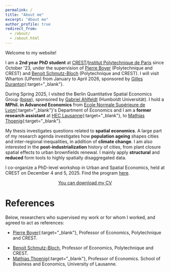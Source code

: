 ```yaml
---
permalink: /
title: "About me"
excerpt: "About me"
author_profile: true
redirect_from: 
  - /about/
  - /about.html
---
```


Welcome to my website! 

I am a **2nd year PhD student** at [CREST](https://www.crest.science)/[Institut Polytechnique de Paris](https://www.polytechnique.edu) since October '23, under the supervision of [Pierre Boyer](www.pierrecboyer.com) (Polytechnique and CREST) and [Benoit Schmutz-Bloch](https://sites.google.com/site/benoitschmutz/home) (Polytechnique and CREST). I will visit Wharton (UPenn) from January to April 2026, sponsored by [Gilles Duranton](https://real-faculty.wharton.upenn.edu/duranton){:target="_blank"}.

During Spring 2025, I visited the Berlin Quantitative Spatial Economics Group ([bqse](https://bqse.de)), sponsored by [Gabriel Ahlfeldt](https://sites.google.com/view/ahlfeldt/home) (Humboldt Universität). 
I hold a **MPhil. in Advanced Economics** from [Ecole Normale Supérieure de Lyon](http://economie.ens-lyon.fr){:target="_blank"}'s Department of Economics and I am a **former research assistant** at [HEC Lausanne](https://www.unil.ch/hec/fr/home.html){:target="_blank"}, to [Mathias Thoenig](https://people.unil.ch/mathiasthoenig/){:target="_blank"}.

My thesis investigates questions related to **spatial economics**. A large part of my research agenda investigates how **population ageing** shapes cities and inter-regional inequalities, in addition of **climate change**. I am also interested in the **post-industrialization** history of cities, from plant closure spatial effects to urban brownfields renewal. I mainly apply **structural** and **reduced** form tools to highly spatially disaggregated data. 

I co-organize a PhD-level workshop in Urban and Spatial Economics, held at CREST on December 4 and 5, 2025. Find the program [here](https://mateomoglia.github.io/files/TemptativeProgram_CRESTUrbanWorkshop.pdf). 

<center><a href="https://mateomoglia.github.io/files/CVMoglia.pdf" class="btn btn--info btn--large">You can download my CV</a></center>

References
======

Below, researchers who supervised my work or for whom I worked, and agreed to act as references:

* [Pierre Boyer](www.pierrecboyer.com){:target="_blank"}, Professor of Economics, Polytechnique and CREST.
<!---* [Mathieu Couttenier](https://sites.google.com/site/coutteniermathieu/home){:target="_blank"}, Professor of Economics and Director of Laboratory. Department of Economics, ENS de Lyon. --->
<!--- [Laurent Simula](http://laurentsimula.files.wordpress.com){:target="_blank"}, Professor of Economics and Director of Department. Department of Economics, ENS de Lyon. --->
* [Benoit Schmutz-Bloch](https://sites.google.com/site/benoitschmutz/home), Professor of Economics, Polytechnique and CREST.
* [Mathias Thoenig](https://people.unil.ch/mathiasthoenig/){:target="_blank"}, Professor of Economics. School of Business and Economics, University of Lausanne.
